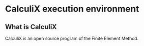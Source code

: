 # CalculiX execution environment

## What is CalculiX

CalculiX is an open source program of the Finite Element Method.

